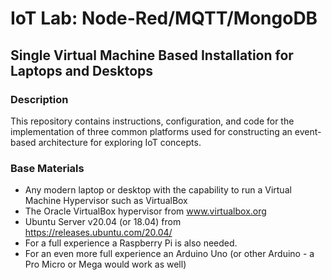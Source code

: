 # IoT Lab: Node-Red/MQTT/MongoDB

## Single Virtual Machine Based Installation for Laptops and Desktops

### Description

This repository contains instructions, configuration, and code for the implementation of three common platforms used for constructing an event-based architecture for exploring IoT concepts.

### Base Materials

* Any modern laptop or desktop with the capability to run a Virtual Machine Hypervisor such as VirtualBox
* The Oracle VirtualBox hypervisor from www.virtualbox.org
* Ubuntu Server v20.04 (or 18.04) from https://releases.ubuntu.com/20.04/
* For a full experience a Raspberry Pi is also needed.  
* For an even more full experience an Arduino Uno (or other Arduino - a Pro Micro or Mega would work as well)
